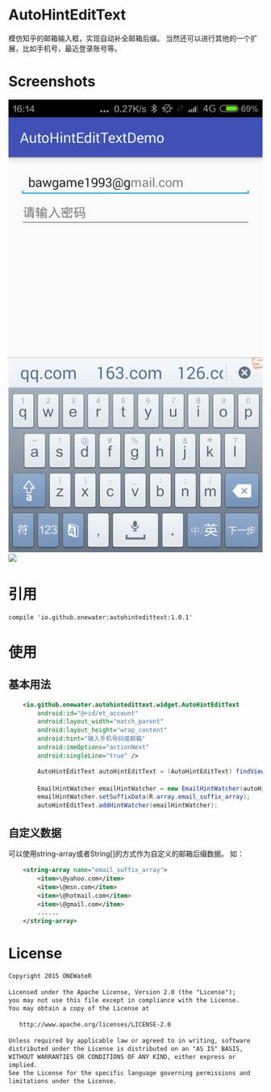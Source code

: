 # AutoHintEditText
模仿知乎的邮箱输入框，实现自动补全邮箱后缀。
当然还可以进行其他的一个扩展，比如手机号，最近登录账号等。

# Screenshots
![](/pic/pic.png)
![](/pic/demo.gif)

# 引用
```xml
compile 'io.github.onewater:autohintedittext:1.0.1'
```

# 使用

## 基本用法
```xml
    <io.github.onewater.autohintedittext.widget.AutoHintEditText
        android:id="@+id/et_account"
        android:layout_width="match_parent"
        android:layout_height="wrap_content"
        android:hint="输入手机号码或邮箱"
        android:imeOptions="actionNext"
        android:singleLine="true" />
```

```java
        AutoHintEditText autoHintEditText = (AutoHintEditText) findViewById(R.id.et_account);

        EmailHintWatcher emailHintWatcher = new EmailHintWatcher(autoHintEditText);
        emailHintWatcher.setSuffixData(R.array.email_suffix_array);
        autoHintEditText.addHintWatcher(emailHintWatcher);
```

## 自定义数据
可以使用string-array或者String[]的方式作为自定义的邮箱后缀数据。
如：
```xml
    <string-array name="email_suffix_array">
        <item>\@yahoo.com</item>
        <item>\@msn.com</item>
        <item>\@hotmail.com</item>
        <item>\@gmail.com</item>
        ......
    </string-array>
```

# License
```
Copyright 2015 ONEWateR

Licensed under the Apache License, Version 2.0 (the "License");
you may not use this file except in compliance with the License.
You may obtain a copy of the License at

   http://www.apache.org/licenses/LICENSE-2.0

Unless required by applicable law or agreed to in writing, software
distributed under the License is distributed on an "AS IS" BASIS,
WITHOUT WARRANTIES OR CONDITIONS OF ANY KIND, either express or implied.
See the License for the specific language governing permissions and
limitations under the License.
```

